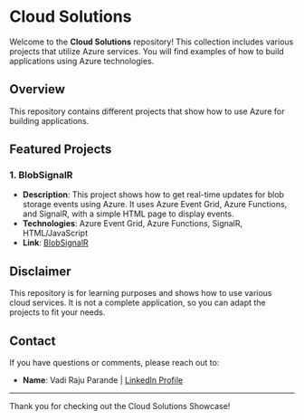 # Cloud Solutions

Welcome to the **Cloud Solutions** repository! This collection includes various projects that utilize Azure services. You will find examples of how to build applications using Azure technologies.

## Overview

This repository contains different projects that show how to use Azure for building applications. 

## Featured Projects

### 1. BlobSignalR
- **Description**: This project shows how to get real-time updates for blob storage events using Azure. It uses Azure Event Grid, Azure Functions, and SignalR, with a simple HTML page to display events.
- **Technologies**: Azure Event Grid, Azure Functions, SignalR, HTML/JavaScript
- **Link**: [BlobSignalR](https://github.com/vaditechspace/cloudsolutions/tree/7e1707d2267ace635dc7ffd42bf7959f4173c72a/BlobSingalR)

## Disclaimer
This repository is for learning purposes and shows how to use various cloud services. It is not a complete application, so you can adapt the projects to fit your needs.

## Contact
If you have questions or comments, please reach out to:
- **Name**: Vadi Raju Parande | [LinkedIn Profile](https://www.linkedin.com/in/vparande) 
---

Thank you for checking out the Cloud Solutions Showcase!
